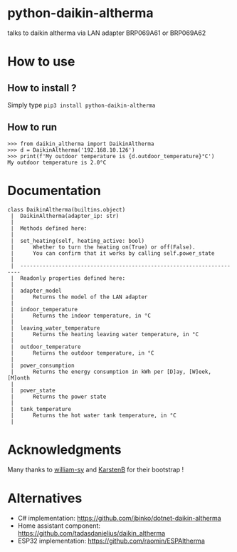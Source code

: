# python-daikin-altherma
talks to daikin altherma via LAN adapter BRP069A61 or BRP069A62

# How to use
## How to install ?
Simply type `pip3 install python-daikin-altherma`

## How to run
```python3
>>> from daikin_altherma import DaikinAltherma
>>> d = DaikinAltherma('192.168.10.126')
>>> print(f'My outdoor temperature is {d.outdoor_temperature}°C')
My outdoor temperature is 2.0°C
```

# Documentation
```
class DaikinAltherma(builtins.object)
 |  DaikinAltherma(adapter_ip: str)
 |  
 |  Methods defined here:
 |  
 |  set_heating(self, heating_active: bool)
 |      Whether to turn the heating on(True) or off(False).
 |      You can confirm that it works by calling self.power_state
 |  
 |  ----------------------------------------------------------------------
 |  Readonly properties defined here:
 |  
 |  adapter_model
 |      Returns the model of the LAN adapter
 |  
 |  indoor_temperature
 |      Returns the indoor temperature, in °C
 |  
 |  leaving_water_temperature
 |      Returns the heating leaving water temperature, in °C
 |  
 |  outdoor_temperature
 |      Returns the outdoor temperature, in °C
 |  
 |  power_consumption
 |      Returns the energy consumption in kWh per [D]ay, [W]eek, [M]onth
 |  
 |  power_state
 |      Returns the power state
 |  
 |  tank_temperature
 |      Returns the hot water tank temperature, in °C
 |  
```

# Acknowledgments
Many thanks to [william-sy](https://github.com/william-sy/Daikin-BRP069A62) and [KarstenB](https://github.com/KarstenB/DaikinAltherma) for their bootstrap !

# Alternatives

- C# implementation: https://github.com/jbinko/dotnet-daikin-altherma
- Home assistant component: https://github.com/tadasdanielius/daikin_altherma
- ESP32 implementation: https://github.com/raomin/ESPAltherma
